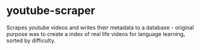 # youtube-scraper

Scrapes youtube videos and writes their metadata to a database - original purpose was to create a index of real life videos for language learning, sorted by difficulty.
